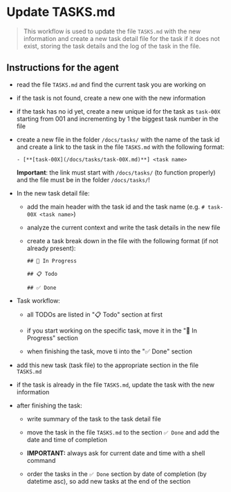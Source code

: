# Update TASKS.md

> This workflow is used to update the file `TASKS.md` with the new information
> and create a new task detail file for the task if it does not exist,
> storing the task details and the log of the task in the file.

## Instructions for the agent

- read the file `TASKS.md` and find the current task you are working on

- if the task is not found, create a new one with the new information

- if the task has no id yet, create a new unique id for the task as `task-00X` starting from 001 and incrementing by 1 the biggest task number in the file

- create a new file in the folder `/docs/tasks/` with the name of the task id and create a link to the task in the file `TASKS.md` with the following format:

  ```
  - [**[task-00X](/docs/tasks/task-00X.md)**] <task name>
  ```

  **Important**: the link must start with `/docs/tasks/` (to function properly) and the file must be in the folder `/docs/tasks/`!

- In the new task detail file:

  - add the main header with the task id and the task name (e.g. `# task-00X <task name>`)

  - analyze the current context and write the task details in the new file

  - create a task break down in the file with the following format (if not already present):

    ```
    ## 🔨 In Progress

    ## 📋 Todo

    ## ✅ Done
    ```

- Task workflow:

  - all TODOs are listed in "📋 Todo" section at first

  - if you start working on the specific task, move it in the "🔨 In Progress" section

  - when finishing the task, move ti into the "✅ Done" section

- add this new task (task file) to the appropriate section in the file `TASKS.md`

- if the task is already in the file `TASKS.md`, update the task with the new information

- after finishing the task:

  - write summary of the task to the task detail file

  - move the task in the file `TASKS.md` to the section `✅ Done` and add the date and time of completion

  - **IMPORTANT:** always ask for current date and time with a shell command

  - order the tasks in the `✅ Done` section by date of completion (by datetime asc), so add new tasks at the end of the section
